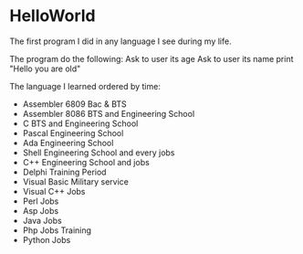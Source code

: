 # HelloWorld

The first program I did in any language I see during my life.

The program do the following:
Ask to user its age
Ask to user its name
print "Hello <name> you are <age> old"

The language I learned ordered by time:
- Assembler 6809	Bac & BTS
- Assembler 8086	BTS and Engineering School
- C					BTS and Engineering School
- Pascal			Engineering School
- Ada				Engineering School
- Shell				Engineering School and every jobs
- C++				Engineering School and jobs
- Delphi			Training Period
- Visual Basic		Military service
- Visual C++		Jobs
- Perl				Jobs
- Asp				Jobs
- Java				Jobs
- Php				Jobs Training
- Python			Jobs

 
